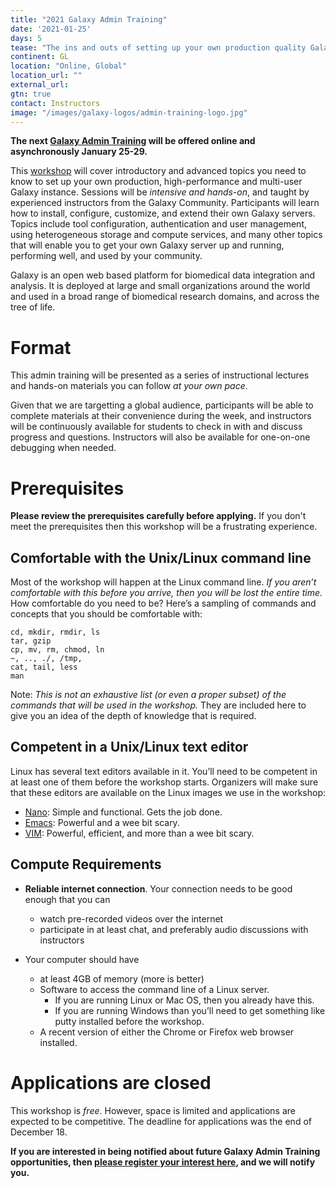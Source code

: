 ```yaml
---
title: "2021 Galaxy Admin Training"
date: '2021-01-25'
days: 5
tease: "The ins and outs of setting up your own production quality Galaxy server."
continent: GL
location: "Online, Global"
location_url: ""
external_url:
gtn: true
contact: Instructors
image: "/images/galaxy-logos/admin-training-logo.jpg"
---
```


**The next [Galaxy Admin Training](https://github.com/galaxyproject/admin-training) will be offered online and asynchronously January 25-29.**

This [workshop](https://github.com/galaxyproject/admin-training) will cover introductory and advanced topics you need to know to set up your own production, high-performance and multi-user Galaxy instance.  Sessions will be *intensive and hands-on*, and taught by experienced instructors from the Galaxy Community. Participants will learn how to install, configure, customize, and extend their own Galaxy servers. Topics include tool configuration, authentication and user management, using heterogeneous storage and compute services, and many other topics that will enable you to get your own Galaxy server up and running, performing well, and used by your community.

Galaxy is an open web based platform for biomedical data integration and analysis. It is deployed at large and small organizations around the world and used in a broad range of biomedical research domains, and across the tree of life.

# Format

This admin training will be presented as a series of instructional lectures and hands-on materials you can follow *at your own pace*.

Given that we are targetting a global audience, participants will be able to complete materials at their convenience during the week, and instructors will be continuously available for students to check in with and discuss progress and questions. Instructors will also be available for one-on-one debugging when needed.

# Prerequisites

**Please review the prerequisites carefully before applying.**  If you don't meet the prerequisites then this workshop will be a frustrating experience.

## Comfortable with the Unix/Linux command line

Most of the workshop will happen at the Linux command line.  *If you aren’t comfortable with this before you arrive, then you will be lost the entire time.*  How comfortable do you need to be?  Here’s a sampling of commands and concepts that you should be comfortable with:
  ```
cd, mkdir, rmdir, ls
tar, gzip
cp, mv, rm, chmod, ln 
~, .., ./, /tmp,
cat, tail, less
man
```

Note: *This is not an exhaustive list (or even a proper subset) of the commands that will be used in the workshop.*  They are included here to give you an idea of the depth of knowledge that is required.

## Competent in a Unix/Linux text editor

Linux has several text editors available in it.  You’ll need to be competent in at least one of them before the workshop starts. Organizers will make sure that these editors are available on the Linux images we use in the workshop:

* [Nano](https://www.nano-editor.org/): Simple and functional. Gets the job done.
* [Emacs](https://www.gnu.org/software/emacs/): Powerful and a wee bit scary.
* [VIM](http://www.vim.org/): Powerful, efficient, and more than a wee bit scary.

## Compute Requirements

* **Reliable internet connection**.  Your connection needs to be good enough that you can
  * watch pre-recorded videos over the internet
  * participate in at least chat, and preferably audio discussions with instructors

* Your computer should have
  * at least 4GB of memory (more is better)
  * Software to access the command line of a Linux server.
    * If you are running Linux or Mac OS, then you already have this.
    * If you are running Windows than you’ll need to get something like putty installed before the workshop.
  * A recent version of either the Chrome or Firefox web browser installed.

# Applications are closed

This workshop is *free*.  However, space is limited and applications are expected to be competitive. The deadline for applications was the end of December 18.

**If you are interested in being notified about future Galaxy Admin Training opportunities, then [please register your interest here](https://docs.google.com/forms/d/e/1FAIpQLSfKAcHcZGt7H9LyXbfKJNCrDkh1dwPproyirxSmasD9Aqt2JQ/viewform), and we will notify you.**
